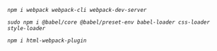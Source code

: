 *`npm i webpack webpack-cli webpack-dev-server`*

*`sudo npm i @babel/core @babel/preset-env babel-loader css-loader style-loader`*

*`npm i html-webpack-plugin`*
